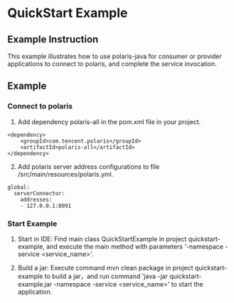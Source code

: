 # QuickStart Example

## Example Instruction

This example illustrates how to use polaris-java for consumer or provider applications to connect to polaris, and complete the service invocation.

## Example

### Connect to polaris

1. Add dependency polaris-all in the pom.xml file in your project.
```
<dependency>
    <groupId>com.tencent.polaris</groupId>
    <artifactId>polaris-all</artifactId>
</dependency>
```

2. Add polaris server address configurations to file /src/main/resources/polaris.yml.
```
global:
  serverConnector:
    addresses:
    - 127.0.0.1:8091
```

### Start Example

1. Start in IDE:
Find main class QuickStartExample in project quickstart-example, and execute the main method with parameters '-namespace <namespace> -service <service_name>'.

2. Build a jar:
Execute command mvn clean package in project quickstart-example to build a jar，and run command 'java -jar quickstart-example.jar  -namespace <namespace> -service <service_name>' to start the application.
